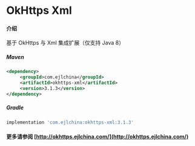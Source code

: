 # OkHttps Xml

#### 介绍

基于 OkHttps 与 Xml 集成扩展（仅支持 Java 8）


##### Maven

```xml
<dependency>
     <groupId>com.ejlchina</groupId>
     <artifactId>okhttps-xml</artifactId>
     <version>3.1.3</version>
</dependency>
```

##### Gradle

```groovy
implementation 'com.ejlchina:okhttps-xml:3.1.3'
```

#### 更多请参阅 [http://okhttps.ejlchina.com/](http://okhttps.ejlchina.com/)
